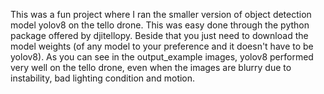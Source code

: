 This was a fun project where I ran the smaller version of object detection model yolov8 on the tello drone. This was easy done through the python package offered by djitellopy. Beside that you just need to download the model weights (of any model to your preference and it doesn't have to be yolov8). As you can see in the output_example images, yolov8 performed very well on the tello drone, even when the images are blurry due to instability, bad lighting condition and motion.  

